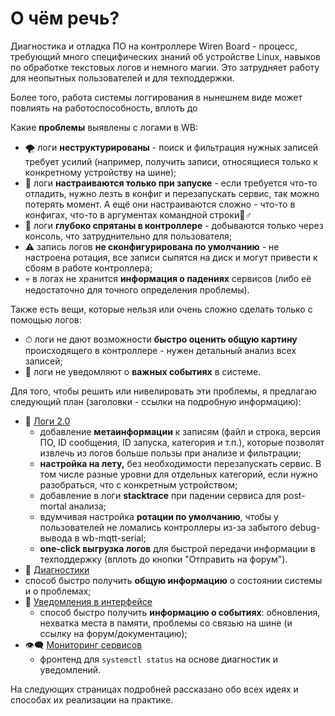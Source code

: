 # О чём речь?

Диагностика и отладка ПО на контроллере Wiren Board - процесс, требующий много специфических знаний об устройстве Linux, навыков по обработке текстовых логов и немного магии. Это затрудняет работу для неопытных пользователей и для техподдержки.

Более того, работа системы логгирования в нынешнем виде может повлиять на работоспособность, вплоть до 

Какие **проблемы** выявлены с логами в WB:

* 🌪 логи **неструктурированы** - поиск и фильтрация нужных записей требует усилий \(например, получить записи, относящиеся только к конкретному устройству на шине\);
* 📌 логи **настраиваются только при запуске** - если требуется что-то отладить, нужно лезть в конфиг и перезапускать сервис, так можно потерять момент. А ещё они настраиваются сложно - что-то в конфигах, что-то в аргументах командной строки🤦♂ 
* 🧰 логи **глубоко спрятаны в контроллере** - добываются только через консоль, что затруднительно для пользователя;
* ⚠ запись логов **не сконфигурирована по умолчанию** - не настроена ротация, все записи сыпятся на диск и могут привести к сбоям в работе контроллера;
* 💀 в логах не хранится **информация о падениях** сервисов \(либо её недостаточно для точного определения проблемы\).

Также есть вещи, которые нельзя или очень сложно сделать только с помощью логов:

* ⏱ логи не дают возможности **быстро оценить общую картину** происходящего в контроллере - нужен детальный анализ всех записей;
* 🔕 логи не уведомляют о **важных событиях** в системе.

Для того, чтобы решить или нивелировать эти проблемы, я предлагаю следующий план \(заголовки - ссылки на подробную информацию\):

* [ ](concept/logs_2_0.md)💪 [Логи 2.0](concept/logs_2_0.md)
  * добавление **метаинформации** к записям \(файл и строка, версия ПО, ID сообщения, ID запуска, категория и т.п.\), которые позволят извлечь из логов больше пользы при анализе и фильтрации;
  * **настройка на лету,** без необходимости перезапускать сервис. В том числе разные уровни для отдельных категорий, если нужно разобраться, что с конкретным устройством;
  * добавление в логи **stacktrace** при падении сервиса для post-mortal анализа;
  * вдумчивая настройка **ротации по умолчанию**, чтобы у пользователей не ломались контроллеры из-за забытого debug-вывода в wb-mqtt-serial;
  * **one-click выгрузка логов** для быстрой передачи информации в техподдержку \(вплоть до кнопки "Отправить на форум"\).
*  🎯 [Диагностики](concept/diags/)
  * способ быстро получить **общую информацию** о состоянии системы и о проблемах;
* 🔔 [Уведомления в интерфейсе](concept/notifications.md)
  * способ быстро получить **информацию о событиях**: обновления, нехватка места в памяти, проблемы со связью на шине \(и ссылку на форум/документацию\);
* 👁🗨 [Мониторинг сервисов](concept/systemd-monitoring.md)
  * фронтенд для `systemctl status` на основе диагностик и уведомлений.

На следующих страницах подробней рассказано обо всех идеях и способах их реализации на практике.

